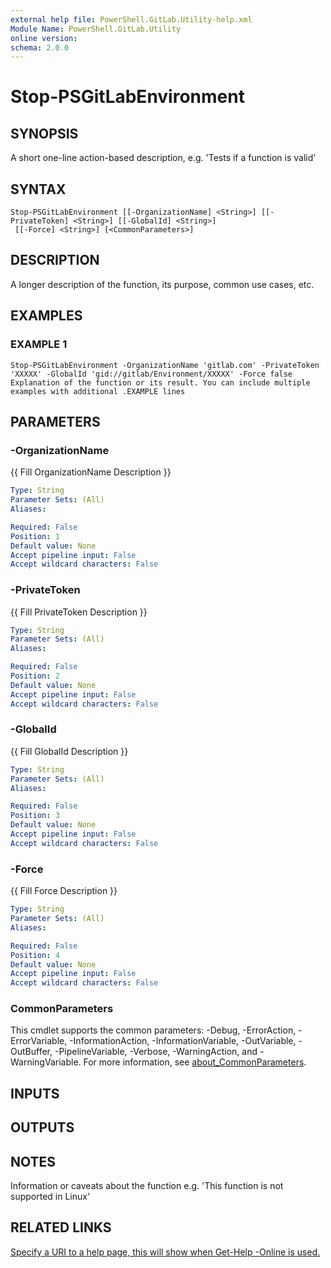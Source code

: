 ```yaml
---
external help file: PowerShell.GitLab.Utility-help.xml
Module Name: PowerShell.GitLab.Utility
online version:
schema: 2.0.0
---
```


# Stop-PSGitLabEnvironment

## SYNOPSIS
A short one-line action-based description, e.g.
'Tests if a function is valid'

## SYNTAX

```
Stop-PSGitLabEnvironment [[-OrganizationName] <String>] [[-PrivateToken] <String>] [[-GlobalId] <String>]
 [[-Force] <String>] [<CommonParameters>]
```

## DESCRIPTION
A longer description of the function, its purpose, common use cases, etc.

## EXAMPLES

### EXAMPLE 1
```
Stop-PSGitLabEnvironment -OrganizationName 'gitlab.com' -PrivateToken 'XXXXX' -GlobalId 'gid://gitlab/Environment/XXXXX' -Force false 
Explanation of the function or its result. You can include multiple examples with additional .EXAMPLE lines
```

## PARAMETERS

### -OrganizationName
{{ Fill OrganizationName Description }}

```yaml
Type: String
Parameter Sets: (All)
Aliases:

Required: False
Position: 1
Default value: None
Accept pipeline input: False
Accept wildcard characters: False
```

### -PrivateToken
{{ Fill PrivateToken Description }}

```yaml
Type: String
Parameter Sets: (All)
Aliases:

Required: False
Position: 2
Default value: None
Accept pipeline input: False
Accept wildcard characters: False
```

### -GlobalId
{{ Fill GlobalId Description }}

```yaml
Type: String
Parameter Sets: (All)
Aliases:

Required: False
Position: 3
Default value: None
Accept pipeline input: False
Accept wildcard characters: False
```

### -Force
{{ Fill Force Description }}

```yaml
Type: String
Parameter Sets: (All)
Aliases:

Required: False
Position: 4
Default value: None
Accept pipeline input: False
Accept wildcard characters: False
```

### CommonParameters
This cmdlet supports the common parameters: -Debug, -ErrorAction, -ErrorVariable, -InformationAction, -InformationVariable, -OutVariable, -OutBuffer, -PipelineVariable, -Verbose, -WarningAction, and -WarningVariable. For more information, see [about_CommonParameters](http://go.microsoft.com/fwlink/?LinkID=113216).

## INPUTS

## OUTPUTS

## NOTES
Information or caveats about the function e.g.
'This function is not supported in Linux'

## RELATED LINKS

[Specify a URI to a help page, this will show when Get-Help -Online is used.]()

